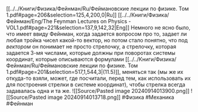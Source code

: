 [[../../Книги/Физика/Фейнман/Ru/Феймановские лекции по физике. Том 1.pdf#page=206&selection=125,4,200,0|Ru]]
[[../../Книги/Физика/Фейнман/Eng/The Feynman Lectures on Physics - VOL1.pdf#page=221&selection=137,9,142,32|Eng]]
Немного не ясно было, что имеет ввиду Фейнман, когда задается вопросом про то, задает ли любая тройка чисел какой-то вектор, но потом стало понятно, что под *вектором* он понимает не просто стрелочку, а стрелочку, которая задается 3-мя числами, которые должны при поворотах системы координат, которые описываются формулами [[../../Книги/Физика/Фейнман/Ru/Феймановские лекции по физике. Том 1.pdf#page=201&selection=517,1,544,3|(11.5)]], меняться так (мы же их откуда-то взяли, может, где посчитали, перед тем, как использовать их для построения стрелки в системе координат), чтобы стрелка всегда задавалась одна и та же.
![[Source/Pasted image 20240914013900.png]]
![[Source/Pasted image 20240914013718.png]]
#Физика #Механика #Фейнман 